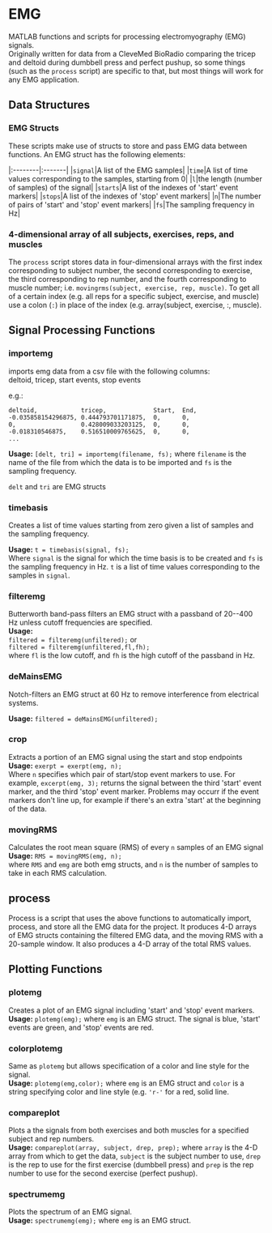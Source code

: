 # EMG
MATLAB functions and scripts for processing electromyography (EMG) signals.  
Originally written for data from a CleveMed BioRadio comparing the tricep and 
deltoid during dumbbell press and perfect pushup, so some things (such as the 
`process` script) are specific to that, but most things will work for any EMG 
application.  

## Data Structures
### EMG Structs
These scripts make use of structs to store and pass EMG data between functions. 
An EMG struct has the following elements:  

|:--------|:-------|
|`signal`|A list of the EMG samples|
|`time`|A list of time values corresponding to the samples, starting from 0|
|`l`|the length (number of samples) of the signal|
|`starts`|A list of the indexes of 'start' event markers|
|`stops`|A list of the indexes of 'stop' event markers|
|`n`|The number of pairs of 'start' and 'stop' event markers|
|`fs`|The sampling frequency in Hz|

### 4-dimensional array of all subjects, exercises, reps, and muscles
The `process` script stores data in four-dimensional arrays with the first 
index corresponding to subject number, the second corresponding to exercise, the
third corresponding to rep number, and the fourth corresponding to muscle 
number; i.e. `movingrms(subject, exercise, rep, muscle)`.  To get all of a 
certain index (e.g. all reps for a specific subject, exercise, and muscle) use 
a colon (`:`) in place of the index (e.g. array(subject, exercise, :, muscle).  

## Signal Processing Functions
### importemg
imports emg data from a csv file with the following columns:  
deltoid, tricep, start events, stop events

e.g.: 
```
deltoid,            tricep,             Start,  End,
-0.035858154296875, 0.444793701171875,  0,      0,
0,                  0.428009033203125,  0,      0,
-0.018310546875,    0.516510009765625,  0,      0,
...
```

**Usage:** `[delt, tri] = importemg(filename, fs);` where `filename` is the name of the 
file from which the data is to be imported and `fs` is the sampling frequency.  

`delt` and `tri` are EMG structs

### timebasis
Creates a list of time values starting from zero given a list of samples and the
sampling frequency.  

**Usage:** `t = timebasis(signal, fs);`  
Where `signal` is the signal for which the time basis is to be created and `fs` 
is the sampling frequency in Hz.  `t` is a list of time values corresponding to 
the samples in `signal`.  

### filteremg
Butterworth band-pass filters an EMG struct with a passband of 20--400 Hz 
unless cutoff frequencies are specified.  
**Usage:**  
`filtered = filteremg(unfiltered);`
or  
`filtered = filteremg(unfiltered,fl,fh);`  
where `fl` is the low cutoff, and `fh` is the high cutoff of the passband in Hz.

### deMainsEMG
Notch-filters an EMG struct at 60 Hz to remove interference from electrical 
systems.  

**Usage:** `filtered = deMainsEMG(unfiltered);`

### crop
Extracts a portion of an EMG signal using the start and stop endpoints
**Usage:** `exerpt = exerpt(emg, n);`  
Where `n` specifies which pair of start/stop event markers to use.  For example,
`excerpt(emg, 3);` returns the signal between the third 'start' event marker, 
and the third 'stop' event marker.  Problems may occurr if the event markers 
don't line up, for example if there's an extra 'start' at the beginning of the 
data.  

### movingRMS
Calculates the root mean square (RMS) of every `n` samples of an EMG signal
**Usage:** `RMS = movingRMS(emg, n);`  
where `RMS` and `emg` are both emg structs, and `n` is the number of samples to
take in each RMS calculation.  

## process
Process is a script that uses the above functions to automatically import, 
process, and store all the EMG data for the project.  It produces 4-D arrays of
EMG structs containing the filtered EMG data, and the moving RMS with a 
20-sample window.  It also produces a 4-D array of the total RMS values.  

## Plotting Functions
### plotemg
Creates a plot of an EMG signal including 'start' and 'stop' event markers.  
**Usage:** `plotemg(emg);` where `emg` is an EMG struct.  The signal is blue, 'start' events are green, 
and 'stop' events are red.  

### colorplotemg
Same as `plotemg` but allows specification of a color and line style for the 
signal.  
**Usage:** `plotemg(emg,color);` where `emg` is an EMG struct and `color` is a 
string specifying color and line style (e.g. `'r-'` for a red, solid line.  

### compareplot
Plots a the signals from both exercises and both muscles for a specified 
subject and rep numbers.  
**Usage:** `compareplot(array, subject, drep, prep);` where `array` is the 4-D 
array from which to get the data, `subject` is the subject number to use, `drep`
is the rep to use for the first exercise (dumbbell press) and `prep` is the rep
number to use for the second exercise (perfect pushup).  

### spectrumemg
Plots the spectrum of an EMG signal.  
**Usage:** `spectrumemg(emg);` where `emg` is an EMG struct.  
